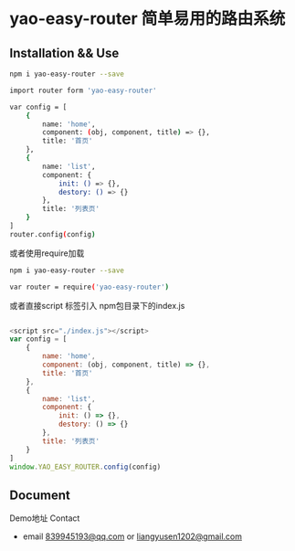 # yao-easy-router 简单易用的路由系统

## Installation && Use

```bash
npm i yao-easy-router --save

import router form 'yao-easy-router' 

var config = [
    {
        name: 'home',
        component: (obj, component, title) => {},
        title: '首页'
    },
    {
        name: 'list',
        component: {
            init: () => {},
            destory: () => {}
        },
        title: '列表页'
    }
]
router.config(config)

```

或者使用require加载

```bash
npm i yao-easy-router --save

var router = require('yao-easy-router')

```

或者直接script 标签引入 npm包目录下的index.js

```js

<script src="./index.js"></script>
var config = [
    {
        name: 'home',
        component: (obj, component, title) => {},
        title: '首页'
    },
    {
        name: 'list',
        component: {
            init: () => {},
            destory: () => {}
        },
        title: '列表页'
    }
]
window.YAO_EASY_ROUTER.config(config)

```


## Document


Demo地址 
Contact 

* email 839945193@qq.com or liangyusen1202@gmail.com
